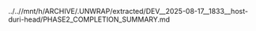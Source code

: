 ../..//mnt/h/ARCHIVE/.UNWRAP/extracted/DEV__2025-08-17__1833__host-duri-head/PHASE2_COMPLETION_SUMMARY.md